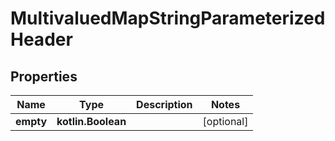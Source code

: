 
# MultivaluedMapStringParameterizedHeader

## Properties
| Name | Type | Description | Notes |
| ------------ | ------------- | ------------- | ------------- |
| **empty** | **kotlin.Boolean** |  |  [optional] |



